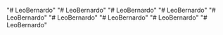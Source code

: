"# LeoBernardo" 
"# LeoBernardo" 
"# LeoBernardo" 
"# LeoBernardo" 
"# LeoBernardo" 
"# LeoBernardo" 
"# LeoBernardo" 
"# LeoBernardo" 
"# LeoBernardo" 
